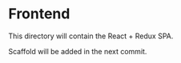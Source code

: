 # Frontend

This directory will contain the React + Redux SPA.

Scaffold will be added in the next commit. 